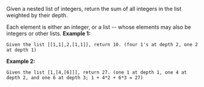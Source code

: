 Given a nested list of integers, return the sum of all integers in the list weighted by their depth.

Each element is either an integer, or a list -- whose elements may also be integers or other lists.
**Example 1:**
```
Given the list [[1,1],2,[1,1]], return 10. (four 1's at depth 2, one 2 at depth 1)
```

**Example 2:**
```
Given the list [1,[4,[6]]], return 27. (one 1 at depth 1, one 4 at depth 2, and one 6 at depth 3; 1 + 4*2 + 6*3 = 27)
```